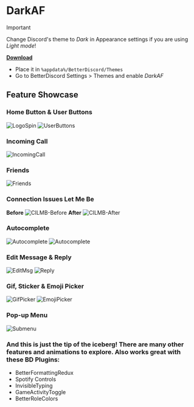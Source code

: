 # DarkAF
> [!IMPORTANT]
> Change Discord's theme to *Dark* in Appearance settings if you are using *Light mode*!

 **[Download](DarkAF.theme.css)**
 - Place it in `%appdata%/BetterDiscord/Themes`
 - Go to BetterDiscord Settings > Themes and enable *DarkAF*

 
## Feature Showcase
### Home Button & User Buttons 
![LogoSpin](https://i.imgur.com/2vlsdSA.gif) ![UserButtons](https://i.imgur.com/TRpTyCd.gif)
### Incoming Call
![IncomingCall](https://i.imgur.com/OwTdV8i.gif)
### Friends
![Friends](https://i.imgur.com/AsYE0Vi.gif)
### Connection Issues Let Me Be
**Before**
![CILMB-Before](https://i.imgur.com/X7AHIm9.gif)
**After**
![CILMB-After](https://i.imgur.com/VdDdZlR.gif)
### Autocomplete 
![Autocomplete](https://i.imgur.com/eO742ll.gif)
![Autocomplete](https://i.imgur.com/XXNM4WN.gif)
### Edit Message & Reply 
![EditMsg](https://i.imgur.com/e7Pcky8.gif)
![Reply](https://i.imgur.com/fbOuV6l.gif)
### Gif, Sticker & Emoji Picker
![GifPicker](https://i.imgur.com/SaLUvbD.gif) ![EmojiPicker](https://i.imgur.com/SDD0ks3.gif)
### Pop-up Menu 
![Submenu](https://i.imgur.com/tqeJfIV.gif)

### And this is just the tip of the iceberg! There are many other features and animations to explore. Also works great with these BD Plugins:
- BetterFormattingRedux
- Spotify Controls
- InvisibleTyping
- GameActivityToggle
- BetterRoleColors